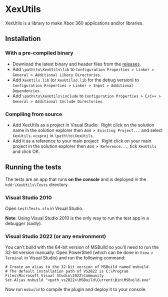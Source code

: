 # XexUtils

XexUtils is a library to make Xbox 360 applications and/or libraries.

## Installation

### With a pre-compiled binary

-   Download the latest binary and header files from the [releases](https://github.com/ClementDreptin/XexUtils/releases).
-   Add `\path\to\XexUtils\lib` to `Configuration Properties > Linker > General > Additional Libary Directories`.
-   Add `XexUtils.lib` (or `XexUtilsd.lib` for the debug version) to `Configuration Properties > Linker > Input > Additional Dependencies`.
-   Add `\path\to\XexUtils\include` to `Configuration Properties > C/C++ > General > Additional Include Directories`.

### Compiling from source

-   Add XexUtils as a project in Visual Studio:&nbsp;
    Right click on the solution name in the solution explorer then `Add > Existing Project...` and select `XexUtils.vcxproj` in `\path\to\XexUtils`.
-   Add it as a reference to your main project:&nbsp;
    Right click on your main project in the solution explorer then `Add > Reference...`, tick `XexUtils` and click OK.

## Running the tests

The tests are an app that runs **on the console** and is deployed in the `hdd:\XexUtils\Tests` directory.

### Visual Studio 2010

Open `test\Tests.sln` in Visual Studio.

**Note**: Using Visual Studio 2010 is the only way to run the test app in a debugger (sadly).

### Visual Studio 2022 (or any environment)

You can't build with the 64-bit version of MSBuild so you'll need to run the 32-bit version manually. Open PowerShell (which can be done in `View > Terminal` in Visual Studio) and run the following command:

```PS1
# Create an alias to the 32-bit version of MSBuild named msbuild
# The default installation path of VS2022 is C:\Program Files\Microsoft Visual Studio\2022\Community
Set-Alias msbuild "<path_vs2022>\MSBuild\Current\Bin\MSBuild.exe"
```

Now run `msbuild` to compile the plugin and deploy it to your console.
